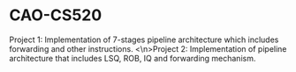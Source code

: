 # CAO-CS520
Project 1: Implementation of 7-stages pipeline architecture which includes forwarding and other instructions. 
<\n>Project 2: Implementation of pipeline architecture that includes LSQ, ROB, IQ and forwarding mechanism.
